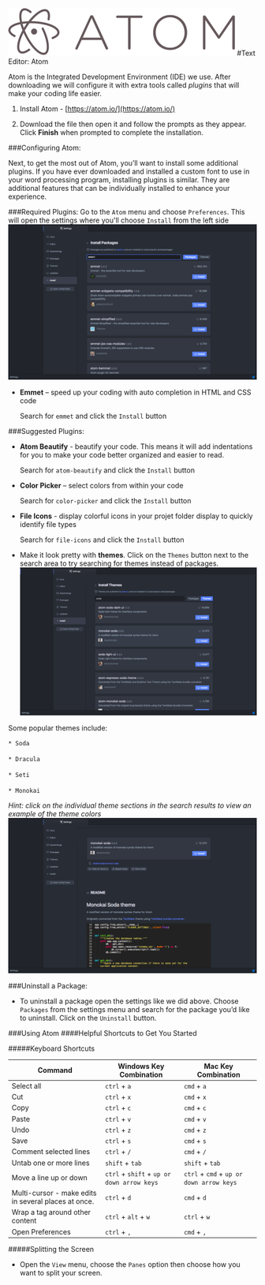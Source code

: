 ![](assets/atomLogo.png)
#Text Editor: Atom

Atom is the Integrated Development Environment \(IDE\) we use. After downloading we will configure it with extra tools called _plugins_ that will make your coding life easier.

1. Install Atom - [https://atom.io/](https://atom.io/)

2. Download the file then open it and follow the prompts as they appear. Click **Finish** when prompted to complete the installation.


###Configuring Atom:

Next, to get the most out of Atom, you’ll want to install some additional plugins. If you have ever downloaded and installed a custom font to use in your word processing program, installing plugins is similar. They are additional features that can be individually installed to enhance your experience.

###Required Plugins:
Go to the `Atom` menu and choose `Preferences`.  This will open the settings where you'll choose `Install` from the left side
![](/assets/packageInstall.png)

  * **Emmet** – speed up your coding with auto completion in HTML and CSS code
  
    Search for `emmet` and click the `Install` button
    
###Suggested Plugins:
  * **Atom Beautify** - beautify your code.  This means it will add indentations for you to make your code better organized and easier to read.
  
    Search for `atom-beautify` and click the `Install` button

  * **Color Picker** – select colors from within your code
  
    Search for `color-picker` and click the `Install` button

  * **File Icons** - display colorful icons in your projet folder display to quickly identify file types
  
    Search for `file-icons` and click the `Install` button



*  Make it look pretty with **themes**. Click on the `Themes` button next to the search area to try searching for themes instead of packages.  
![](/assets/themeInstall.png)

  Some popular themes include:

    * Soda 

    * Dracula 
    
    * Seti
    
    * Monokai
    
  *Hint: click on the individual theme sections in the search results to view an example of the theme colors*
  ![](/assets/viewTheme.png)


###Uninstall a Package:

* To uninstall a package open the settings like we did above.  Choose `Packages` from the settings menu and search for the package you’d like to uninstall.  Click on the `Uninstall` button.

###Using Atom
####Helpful Shortcuts to Get You Started

#####Keyboard Shortcuts

| Command | Windows Key Combination | Mac Key Combination |
| -- | -- | -- |
| Select all | `ctrl` + `a` | `cmd` + `a` |
| Cut | `ctrl` + `x` | `cmd` + `x` |
| Copy | `ctrl` + `c` | `cmd` + `c` |
| Paste | `ctrl` + `v` | `cmd` + `v` |
| Undo | `ctrl` + `z` | `cmd` + `z` |
| Save | `ctrl` + `s` | `cmd` + `s` |
| Comment selected lines | `ctrl` + `/` | `cmd` + `/` |
| Untab one or more lines | `shift` + `tab` | `shift` + `tab` |
| Move a line up or down | `ctrl` + `shift` + `up or down arrow keys` | `ctrl` + `cmd` + `up or down arrow keys` |
| Multi-cursor - make edits in several places at once. | `ctrl` + `d` | `cmd` + `d` |
| Wrap a tag around other content | `ctrl` + `alt` + `w` | `ctrl` + `w` |
| Open Preferences | `ctrl` + `,` | `cmd` + `,` |





#####Splitting the Screen

  * Open the `View` menu, choose the `Panes` option  then choose how you want to split your screen.
  








